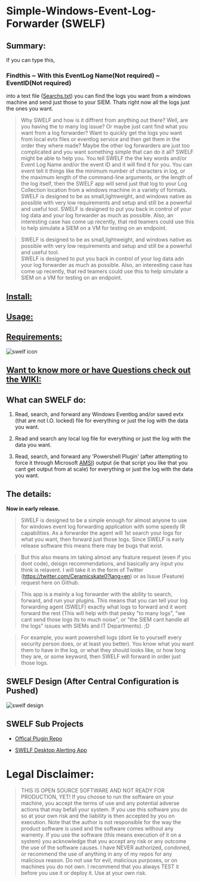 # Simple-Windows-Event-Log-Forwarder (SWELF) 


## Summary:
If you can type this,
### Findthis ~ With this EventLog Name(Not required) ~ EventID(Not required)
into a text file ([Searchs.txt](https://github.com/ceramicskate0/SWELF/wiki/%5CLog_Searchs%5CSearch.txt-(SWELF-SEARCH-FILE))) you can find the logs you want from a windows machine and send just those to your SIEM. Thats right now all the logs just the ones you want.


> Why SWELF and how is it diffrent from anything out there? Well, are you having the to many log issue? Or maybe just cant find what you want from a log forwarder? Want to quickly get the logs you want from local evtx files or eventlog service and then get them in the order they where made? Maybe the other log forwarders are just too complicated and you want something simple that can do it all? SWELF might be able to help you. You tell SWELF the the key words and/or Event Log Name and/or the event ID and it will find it for you. You can event tell it things like the minimum number of characters in log, or the maximum length of the command-line arguments, or the length of the log itself, then the SWELF app will send just that log to your Log Collection location from a windows machine in a variety of formats. SWELF is designed to be as small,lightweight, and windows native as possible with very low requirements and setup and still be a powerful and useful tool.
SWELF is designed to put you back in control of your log data and your log forwarder as much as possible. Also, an interesting case has come up recently, that red teamers could use this to help simulate a SIEM on a VM for testing on an endpoint.

> SWELF is designed to be as small,lightweight, and  windows native as possible with very low requirements and setup and still be a powerful and useful tool.  
>SWELF is designed to put you back in control of your log data adn your log forwarder as much as possible.
>Also, an interesting case has come up recently, that red teamers could use this to help simulate a SIEM on a VM for testing on an endpoint. 

## [Install:](https://github.com/ceramicskate0/SWELF/wiki/How-to-'install'-SWELF)
## [Usage:](https://github.com/ceramicskate0/SWELF/wiki/How-to-Execute-SWELF)
## [Requirements:](https://github.com/ceramicskate0/SWELF/wiki/SWELF-Requirements)

![swelf icon](https://user-images.githubusercontent.com/6934294/47841159-afd30b00-dd86-11e8-8e9d-36c8af61a4db.png)

## [Want to know more or have Questions check out the WIKI:](https://github.com/ceramicskate0/SWELF/wiki)

## What can SWELF do:

1. Read, search, and forward any Windows Eventlog and/or saved evtx (that are not I.O. locked) file for everything or just the log with the data you want.

2. Read and search any local log file for everything or just the log with the data you want.

3. Read, search, and forward any 'Powershell Plugin' (after attempting to force it through Microsoft [AMSI](https://docs.microsoft.com/en-us/windows/desktop/amsi/antimalware-scan-interface-portal)) output (ie that script you like that you cant get output from at scale) for everything or just the log with the data you want.

## The details:

**Now in early release.** 

> SWELF is designed to be a simple enough for almost anyone to use for windows event log forwarding application with some speedy IR capabilities. As a forwarder the agent will 1st search your logs for what you want, then forward just those logs. 
Since SWELF is early release software this means there may be bugs that exist. 

> But this also means im taking almost any feature request (even if you dont code), deisgn recommendations, and basically any input you think is relavent. I will take it in the form of Twitter (https://twitter.com/Ceramicskate0?lang=en) or as Issue (Feature) request here on Github.

> This app is a mainly a log forwarder with the ability to search, forward, and run your plugins. This means that you can tell your log forwarding agent (SWELF) exactly what logs to forward and it wont forward the rest (This will help with that pesky "to many logs", "we cant send those logs its to much noise", or "the SIEM cant handle all the logs" issues with SIEMs and IT Departments). ;D

> For example, you want powershell logs (dont lie to yourself every security person does, or at least you better). You know what you want them to have in the log, or what they should looks like, or how long they are, or some keyword, then SWELF will forward in order just those logs.

## SWELF Design (After Central Configuration is Pushed)
![swelf design](https://user-images.githubusercontent.com/6934294/41071314-a6c5be2e-69bc-11e8-803a-03fcebab5981.PNG)

## SWELF Sub Projects
- [Offical Plugin Repo](https://github.com/ceramicskate0/SWELF-PluginHelpers)

- [SWELF Desktop Alerting App](https://github.com/ceramicskate0/App_to_Fire_Balloon_Tip_on_passed_CMD_Args)


# Legal Disclaimer:
> THIS IS OPEN SOURCE SOFTWARE AND NOT READY FOR PRODUCTION, YET! If you choose to run the software on your machine, you accept the terms of use and any potential adverse actions that may befall your system. If you use this software you do so at your own risk and the liability is then accepted by you on execution. Note that the author is not responsible for the way the product software is used and the software comes without any warrenty. If you use the software (this means execution of it on a system) you acknowledge that you accept any risk or any outcome the use of the software causes. I have NEVER authorized, condoned, or recommend the use of anything in any of my repos for any malicious reason. Do not use for evil, malicious purposes, or on machines you do not own. I recommend that you always TEST it before you use it or deploy it. Use at your own risk. 
